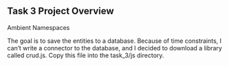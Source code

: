 ## Task 3 Project Overview
Ambient Namespaces

The goal is to save the entities to a database. Because of time constraints, I can’t write a connector to the database, and I decided to download a library called crud.js. Copy this file into the task_3/js directory.